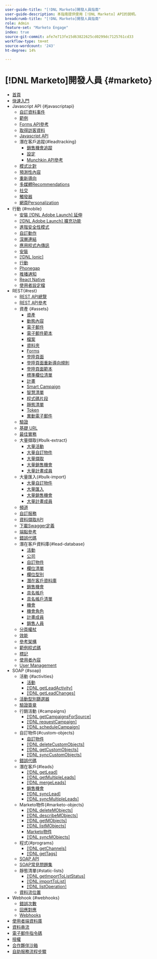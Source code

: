 ```yaml
---
user-guide-title: "[!DNL Marketo]開發人員指南"
user-guide-description: 本指南提供使用 [!DNL Marketo] API的說明。
breadcrumb-title: "[!DNL Marketo]開發人員指南"
role: Admin
feature-set: "Marketo Engage"
index: true
source-git-commit: afe7e713fe15d63822625cd0299dc7125761cd33
workflow-type: tm+mt
source-wordcount: '243'
ht-degree: 14%

---
```



# [!DNL Marketo]開發人員 {#marketo}

- [首頁](home.md)
- [快速入門](getting-started.md)
- Javascript API {#javascriptapi}
   - [自訂資料事件](javascript-api/custom-data-events.md)
   - [範例](javascript-api/examples.md)
   - [Forms API參考](javascript-api/forms-api-reference.md)
   - [取得訪客資料](javascript-api/get-visitor-data.md)
   - [Javascript API](javascript-api/javascript-api.md)
   - 潛在客戶追蹤{#leadtracking}
      - [銷售機會追蹤](javascript-api/lead-tracking.md)
      - [設定](javascript-api/configuration.md)
      - [Munchkin API參考](javascript-api/api-reference.md)
   - [模式比對](javascript-api/pattern-match.md)
   - [預測性內容](javascript-api/predictive-content.md)
   - [重新導向](javascript-api/redirect.md)
   - [多媒體Recommendations](javascript-api/rich-media-recommendation.md)
   - [社交](javascript-api/social.md)
   - [觸發器](javascript-api/triggers.md)
   - [網頁Personalization](javascript-api/web-personalization.md)
- 行動 {#mobile}
   - [安裝 [!DNL Adobe Launch] 延伸](mobile/adobe-launch-extension-installation.md)
   - [[!DNL Adobe Launch] 擴充功能](mobile/adobe-launch-extension.md)
   - [進階安全性模式](mobile/advanced-security-access-mode.md)
   - [自訂動作](mobile/custom-actions.md)
   - [深層連結](mobile/enabling-deep-links-in-your-app.md)
   - [應用程式內傳訊](mobile/in-app-messages.md)
   - [安裝](mobile/installation.md)
   - [[!DNL Ionic]](mobile/ionic.md)
   - [行動](mobile/mobile.md)
   - [Phonegap](mobile/phonegap.md)
   - [推播通知](mobile/push-notifications.md)
   - [React Native](mobile/react-native.md)
   - [使用者設定檔](mobile/user-profiles.md)
- REST{#rest}
   - [REST API總覽](rest-api/rest-api.md)
   - [REST API參考](https://developer.adobe.com/marketo-apis/)
   - 資產 {#assets}
      - [資產](rest-api/assets.md)
      - [動態內容](rest-api/dynamic-content.md)
      - [電子郵件](rest-api/emails.md)
      - [電子郵件範本](rest-api/email-templates.md)
      - [檔案](rest-api/files.md)
      - [資料夾](rest-api/folders.md)
      - [Forms](rest-api/forms.md)
      - [登陸頁面](rest-api/landing-pages.md)
      - [登陸頁面重新導向規則](rest-api/landing-page-redirect-rules.md)
      - [登陸頁面範本](rest-api/landing-page-templates.md)
      - [標準欄位清單](rest-api/list-of-standard-fields.md)
      - [計畫](rest-api/programs.md)
      - [Smart Campaign](rest-api/smart-campaigns.md)
      - [智慧清單](rest-api/smart-lists.md)
      - [程式碼片段](rest-api/snippets.md)
      - [靜態清單](rest-api/static-lists.md)
      - [Token](rest-api/tokens.md)
      - [異動電子郵件](rest-api/transactional-email.md)
   - [驗證](rest-api/authentication.md)
   - [基礎 URL](rest-api/base-url.md)
   - [最佳實務](rest-api/marketo-integration-best-practices.md)
   - 大量擷取{#bulk-extract}
      - [大量活動](rest-api/bulk-activity-extract.md)
      - [大量自訂物件](rest-api/bulk-custom-object-extract.md)
      - [大量擷取](rest-api/bulk-extract.md)
      - [大量銷售機會](rest-api/bulk-lead-extract.md)
      - [大量計畫成員](rest-api/bulk-program-member-extract.md)
   - 大量匯入{#bulk-import}
      - [大量自訂物件](rest-api/bulk-custom-object-import.md)
      - [大量匯入](rest-api/bulk-import.md)
      - [大量銷售機會](rest-api/bulk-lead-import.md)
      - [大量計畫成員](rest-api/bulk-program-member-import.md)
   - [頻道](rest-api/channels.md)
   - [自訂服務](rest-api/custom-services.md)
   - [資料擷取API](rest-api/data-ingestion.md)
   - [下載Swagger定義](rest-api/swagger.md)
   - [端點參考](rest-api/endpoint-reference.md)
   - [錯誤代碼](rest-api/error-codes.md)
   - 潛在客戶資料庫{#lead-database}
      - [活動](rest-api/activities.md)
      - [公司](rest-api/companies.md)
      - [自訂物件](rest-api/custom-objects.md)
      - [欄位清單](rest-api/fields.md)
      - [欄位型別](rest-api/field-types.md)
      - [潛在客戶資料庫](rest-api/lead-database.md)
      - [銷售機會](rest-api/leads.md)
      - [具名帳戶](rest-api/named-accounts.md)
      - [具名帳戶清單](rest-api/named-account-lists.md)
      - [機會](rest-api/opportunities.md)
      - [機會角色](rest-api/opportunity-roles.md)
      - [計畫成員](rest-api/program-members.md)
      - [銷售人員](rest-api/sales-persons.md)
   - [分頁權杖](rest-api/paging-tokens.md)
   - [效能](rest-api/performance.md)
   - [參考架構](rest-api/reference-architectures.md)
   - [範例程式碼](https://github.com/Marketo/REST-Sample-Code)
   - [標記](rest-api/tags.md)
   - [使用者內容](rest-api/user-context.md)
   - [User Management](rest-api/user-management.md)
- SOAP {#soap}
   - 活動 {#activities}
      - [活動](soap-api/activities.md)
      - [[!DNL getLeadActivity]](soap-api/getleadactivity.md)
      - [[!DNL getLeadChanges]](soap-api/getleadchanges.md)
   - [活動型別篩選器](soap-api/activity-type-filters.md)
   - [驗證簽章](soap-api/authentication-signature.md)
   - 行銷活動 {#campaigns}
      - [[!DNL getCampaignsForSource]](soap-api/getcampaignsforsource.md)
      - [[!DNL requestCampaign]](soap-api/requestcampaign.md)
      - [[!DNL scheduleCampaign]](soap-api/schedulecampaign.md)
   - 自訂物件{#custom-objects}
      - [自訂物件](soap-api/custom-objects.md)
      - [[!DNL deleteCustomObjects]](soap-api/deletecustomobjects.md)
      - [[!DNL getCustomObjects]](soap-api/getcustomobjects.md)
      - [[!DNL syncCustomObjects]](soap-api/synccustomobjects.md)
   - [錯誤代碼](soap-api/error-codes.md)
   - 潛在客戶{#leads}
      - [[!DNL getLead]](soap-api/getlead.md)
      - [[!DNL getMultipleLeads]](soap-api/getmultipleleads.md)
      - [[!DNL mergeLeads]](soap-api/mergeleads.md)
      - [銷售機會](soap-api/leads.md)
      - [[!DNL syncLead]](soap-api/synclead.md)
      - [[!DNL syncMultipleLeads]](soap-api/syncmultipleleads.md)
   - Marketo物件{#marketo-objects}
      - [[!DNL deleteMObjects]](soap-api/deletemobjects.md)
      - [[!DNL describeMObjects]](soap-api/describemobject.md)
      - [[!DNL getMObjects]](soap-api/getmobjects.md)
      - [[!DNL listMObjects]](soap-api/listmobjects.md)
      - [Marketo物件](soap-api/marketo-objects.md)
      - [[!DNL syncMObjects]](soap-api/syncmobjects.md)
   - 程式{#programs}
      - [[!DNL getChannels]](soap-api/getchannels.md)
      - [[!DNL getTags]](soap-api/gettags.md)
   - [SOAP API](soap-api/soap-api.md)
   - [SOAP常見問題集](soap-api/soap-faq.md)
   - 靜態清單{#static-lists}
      - [[!DNL getImportToListStatus]](soap-api/getimporttoliststatus.md)
      - [[!DNL importToList]](soap-api/importtolist.md)
      - [[!DNL listOperation]](soap-api/listoperation.md)
   - [資料流位置](soap-api/stream-position.md)
- Webhook {#webhooks}
   - [錯誤次數](webhooks/errors.md)
   - [回應對應](webhooks/response-mappings.md)
   - [Webhooks](webhooks/webhooks.md)
- [使用者端資料庫](https://github.com/Marketo/Community-Supported-Client-Libraries)
- [資料串流](data-streams.md)
- [電子郵件指令碼](email-scripting.md)
- [授權](api-license.md)
- [合作夥伴沙箱](partner-sandbox.md)
- [自助服務流程步驟](self-service-flow-steps.md)
